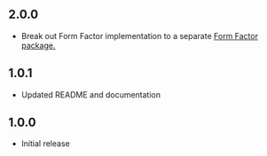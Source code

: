 ## 2.0.0

* Break out Form Factor implementation to a separate [Form Factor package.](https://pub.dev/packages/form_factor_builder)

## 1.0.1

* Updated README and documentation

## 1.0.0

* Initial release
